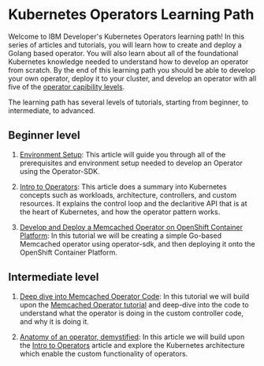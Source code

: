 # Kubernetes Operators Learning Path

Welcome to IBM Developer's Kubernetes Operators learning path! In this series of articles and tutorials, you will learn how to create and deploy a Golang based operator. You will also 
learn about all of the foundational Kubernetes knowledge needed to understand how to develop
an operator from scratch. By the end of this learning path you should be able to develop
your own operator, deploy it to your cluster, and develop an operator with all five of 
the [operator capibility levels](https://sdk.operatorframework.io/docs/advanced-topics/operator-capabilities/operator-capabilities/).

The learning path has several levels of tutorials, starting from beginner, to intermediate, 
to advanced.

## Beginner level

1. [Environment Setup](https://github.ibm.com/TT-ISV-org/operator/blob/main/installation.md): 
This article will guide you through all of the prerequisites and environment setup needed to develop an Operator using the Operator-SDK.

2. [Intro to Operators](https://github.ibm.com/TT-ISV-org/operator/blob/main/INTRO_TO_OPERATORS.md): This article does a summary into Kubernetes concepts such as workloads, architecture, controllers, and custom resources. It explains the control loop and the declaritive API that is 
at the heart of Kubernetes, and how the operator pattern works.

3. [Develop and Deploy a Memcached Operator on OpenShift Container Platform](https://github.ibm.com/TT-ISV-org/operator/blob/main/BEGINNER_TUTORIAL.md): 
In this tutorial we will be creating a simple Go-based Memcached operator using operator-sdk, and then deploying it onto the OpenShift Container Platform. 

## Intermediate level
1. [Deep dive into Memcached Operator Code](https://github.ibm.com/TT-ISV-org/operator/blob/main/BEGINNER_TUTORIAL.md): In this tutorial we will build upon the [Memcached Operator tutorial](https://github.ibm.com/TT-ISV-org/operator/blob/main/BEGINNER_TUTORIAL.md) and deep-dive into the code to understand what the operator is doing in the custom controller code, and why it is doing it.

2. [Anatomy of an operator, demystified](https://github.ibm.com/TT-ISV-org/operator/blob/main/articles/demystified.md): In this article we will build upon the [Intro to Operators](https://github.ibm.com/TT-ISV-org/operator/blob/main/INTRO_TO_OPERATORS.md) article and explore
the Kubernetes architecture which enable the custom functionality of operators.
